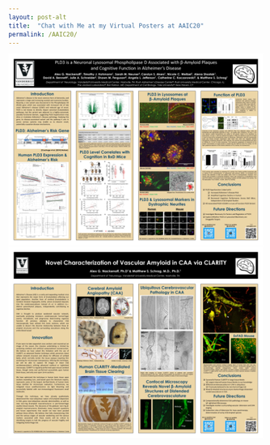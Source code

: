 ```yaml
---
layout: post-alt
title:  "Chat with Me at my Virtual Posters at AAIC20"
permalink: /AAIC20/
---
```


<a target="_blank" href="/img/pld3.jpg">
  <img class='thumb' src="/img/pld3.jpg">
</a>

<a target="_blank" href="/img/clarity.jpg">
  <img class='thumb' src="/img/clarity.jpg">
</a>

<script>
        converse.initialize({
           default_domain:"alexnackenoff.com",
        	 auto_login: true,
           allow_logout: false,
           allow_contact_requests: false,
        	 auto_join_rooms: [
                        'aaic20@conference.alexnackenoff.com',
                    ],
        	 authentication: "anonymous",
        	 domain_placeholder: "alexnackenoff.com",
        	 allow_registration: false,
           hide_muc_server: true,
        	 jid:"xmpp.alexnackenoff.com",
        	 bosh_service_url:"https://xmpp.alexnackenoff.com:5281/http-bind/",
        	 discover_connection_methods: true,
           show_controlbox_by_default: false,
           strict_plugin_dependencies: false,
           allow_muc_invitations: false, // Doesn't make sense to allow because only
                                          // roster contacts can be invited  
           keepalive: true,

          play_sounds: true,

        });
</script>
